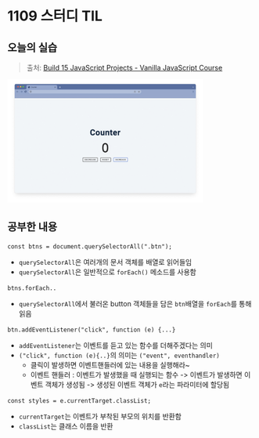 # 1109 스터디 TIL

## 오늘의 실습

> 출처: [Build 15 JavaScript Projects - Vanilla JavaScript Course](https://youtu.be/3PHXvlpOkf4?t=1826)

<img src="../img/counter.jpg" width="400">

## 공부한 내용

`const btns = document.querySelectorAll(".btn");`

-   `querySelectorAll`은 여러개의 문서 객체를 배열로 읽어들임
-   `querySelectorAll`은 일반적으로 `forEach()` 메소드를 사용함

`btns.forEach..`

-   `querySelectorAll`에서 불러온 button 객체들을 담은 `btn`배열을 `forEach`를 통해 읽음

`btn.addEventListener("click", function (e) {...}`

-   `addEventListener`는 이벤트를 듣고 있는 함수를 더해주겠다는 의미
-   `("click", function (e){..}`의 의미는 `("event", eventhandler)`
    -   클릭이 발생하면 이벤트핸들러에 있는 내용을 실행해라~
    -   이벤트 핸들러 : 이벤트가 발생했을 때 실행되는 함수 -> 이벤트가 발생하면 이벤트 객체가 생성됨 -> 생성된 이벤트 객체가 `e`라는 파라미터에 할당됨

`const styles = e.currentTarget.classList;`

-   `currentTarget`는 이벤트가 부착된 부모의 위치를 반환함
-   `classList`는 클래스 이름을 반환
